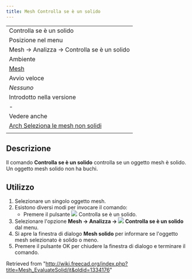 ```yaml
---
title: Mesh Controlla se è un solido
---
```


|                                                                                             |
| ------------------------------------------------------------------------------------------- |
| Controlla se è un solido                                                                    |
| Posizione nel menu                                                                          |
| Mesh → Analizza → Controlla se è un solido                                                  |
| Ambiente                                                                                    |
| [Mesh](/Mesh_Workbench/it "Mesh Workbench/it")                                              |
| Avvio veloce                                                                                |
| _Nessuno_                                                                                   |
| Introdotto nella versione                                                                   |
| -                                                                                           |
| Vedere anche                                                                                |
| [Arch Seleziona le mesh non solidi](/Arch_SelectNonSolidMeshes "Arch SelectNonSolidMeshes") |
|                                                                                             |

## Descrizione

Il comando **Controlla se è un solido** controlla se un oggetto mesh è solido. Un oggetto mesh solido non ha buchi.

## Utilizzo

1. Selezionare un singolo oggetto mesh.
2. Esistono diversi modi per invocare il comando:
   - Premere il pulsante ![](/images/Mesh_EvaluateSolid.svg) Controlla se è un solido.
3. Selezionare l'opzione **Mesh → Analizza → ![](/images/Mesh_EvaluateSolid.svg) Controlla se è un solido** dal menu.
4. Si apre la finestra di dialogo **Mesh solido** per informare se l'oggetto mesh selezionato è solido o meno.
5. Premere il pulsante OK per chiudere la finestra di dialogo e terminare il comando.

Retrieved from "<http://wiki.freecad.org/index.php?title=Mesh_EvaluateSolid/it&oldid=1334176>"
